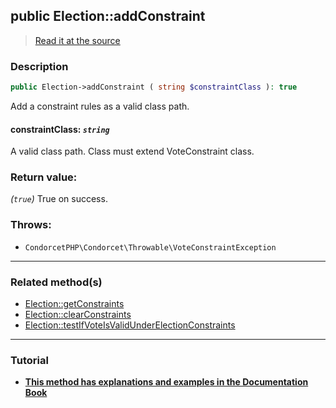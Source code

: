 ## public Election::addConstraint

> [Read it at the source](https://github.com/julien-boudry/Condorcet/blob/master/src/Election.php#L305)

### Description    

```php
public Election->addConstraint ( string $constraintClass ): true
```

Add a constraint rules as a valid class path.
    

#### **constraintClass:** *`string`*   
A valid class path. Class must extend VoteConstraint class.    


### Return value:   

*(`true`)* True on success.



### Throws:   

* ```CondorcetPHP\Condorcet\Throwable\VoteConstraintException```

---------------------------------------

### Related method(s)      

* [Election::getConstraints](/Docs/ApiReferences/Election%20Class/public%20Election--getConstraints.md)    
* [Election::clearConstraints](/Docs/ApiReferences/Election%20Class/public%20Election--clearConstraints.md)    
* [Election::testIfVoteIsValidUnderElectionConstraints](/Docs/ApiReferences/Election%20Class/public%20Election--testIfVoteIsValidUnderElectionConstraints.md)    

---------------------------------------

### Tutorial

* **[This method has explanations and examples in the Documentation Book](https://www.condorcet.io/3.AsPhpLibrary/5.Votes/4.VoteConstraints)**    
